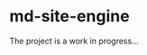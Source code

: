 _<!-- ======================================================================
--- Search engine
title:          Home Page
keywords:       home page
description:    Home page of md-site-engine documentation site.
--- Menu system
order:          
text:           
hidden:         false
umbel:          false
--- Page properties
id:             
document:       
layout:         
---$-left:         
======================================================================= -->_

# md-site-engine

The project is a work in progress...
